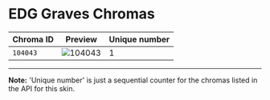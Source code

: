 # EDG Graves Chromas

| Chroma ID | Preview | Unique number |
|---|---|---|
| `104043` | ![104043](https://raw.communitydragon.org/latest/plugins/rcp-be-lol-game-data/global/default/v1/champion-chroma-images/104/104043.png) | 1 |

---

**Note:** 'Unique number' is just a sequential counter for the chromas listed in the API for this skin.